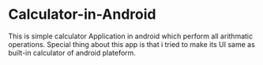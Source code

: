# Calculator-in-Android
This is simple calculator Application in android which perform all arithmatic operations. Special thing about this app is that i tried to make its UI same as built-in calculator of android plateform.
